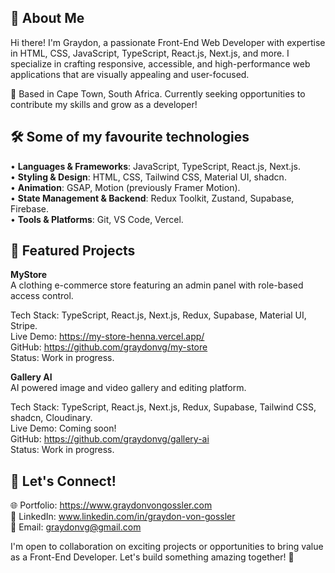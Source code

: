 ## 🚀 About Me
Hi there! I'm Graydon, a passionate Front-End Web Developer with expertise in HTML, CSS, JavaScript, TypeScript, React.js, Next.js, and more. I specialize in crafting responsive, accessible, and high-performance web applications that are visually appealing and user-focused.

📍 Based in Cape Town, South Africa. Currently seeking opportunities to contribute my skills and grow as a developer!

## 🛠️ Some of my favourite technologies
•	**Languages & Frameworks**: JavaScript, TypeScript, React.js, Next.js.  
•	**Styling & Design**: HTML, CSS, Tailwind CSS, Material UI, shadcn.  
•	**Animation**: GSAP, Motion (previously Framer Motion).    
•	**State Management & Backend**: Redux Toolkit, Zustand, Supabase, Firebase.  
•	**Tools & Platforms**: Git, VS Code, Vercel.  

## 🌟 Featured Projects
**MyStore**  
A clothing e-commerce store featuring an admin panel with role-based access control. 

Tech Stack: TypeScript, React.js, Next.js, Redux, Supabase, Material UI, Stripe.   
Live Demo: https://my-store-henna.vercel.app/  
GitHub: https://github.com/graydonvg/my-store  
Status: Work in progress.

**Gallery AI**  
AI powered image and video gallery and editing platform.

Tech Stack: TypeScript, React.js, Next.js, Redux, Supabase, Tailwind CSS, shadcn, Cloudinary.   
Live Demo: Coming soon!  
GitHub: https://github.com/graydonvg/gallery-ai  
Status: Work in progress.

## 💌 Let's Connect!
🌐 Portfolio: https://www.graydonvongossler.com  
💼 LinkedIn: www.linkedin.com/in/graydon-von-gossler  
📧 Email: graydonvg@gmail.com  

I'm open to collaboration on exciting projects or opportunities to bring value as a Front-End Developer. Let's build something amazing together! 🚀
